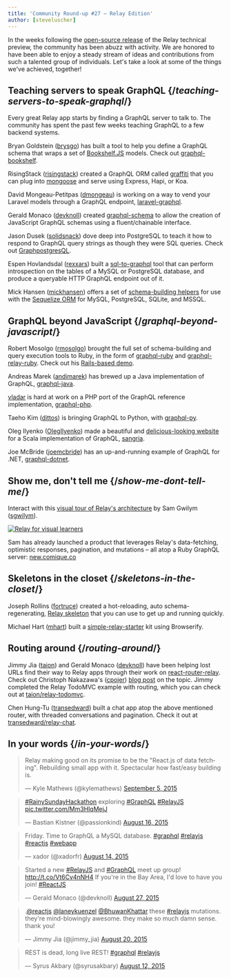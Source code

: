 ```yaml
---
title: 'Community Round-up #27 – Relay Edition'
author: [steveluscher]
---
```


In the weeks following the [open-source release](/blog/2015/08/11/relay-technical-preview.html) of the Relay technical preview, the community has been abuzz with activity. We are honored to have been able to enjoy a steady stream of ideas and contributions from such a talented group of individuals. Let's take a look at some of the things we've achieved, together!

## Teaching servers to speak GraphQL {/*teaching-servers-to-speak-graphql*/}

Every great Relay app starts by finding a GraphQL server to talk to. The community has spent the past few weeks teaching GraphQL to a few backend systems.

Bryan Goldstein ([brysgo](https://github.com/brysgo)) has built a tool to help you define a GraphQL schema that wraps a set of [Bookshelf.JS](http://bookshelfjs.org/) models. Check out [graphql-bookshelf](https://github.com/brysgo/graphql-bookshelf).

RisingStack ([risingstack](https://github.com/risingstack)) created a GraphQL ORM called [graffiti](https://github.com/RisingStack/graffiti) that you can plug into [mongoose](http://mongoosejs.com/) and serve using Express, Hapi, or Koa.

David Mongeau-Petitpas ([dmongeau](https://github.com/dmongeau)) is working on a way to vend your Laravel models through a GraphQL endpoint, [laravel-graphql](https://github.com/Folkloreatelier/laravel-graphql).

Gerald Monaco ([devknoll](https://github.com/devknoll)) created [graphql-schema](https://github.com/devknoll/graphql-schema) to allow the creation of JavaScript GraphQL schemas using a fluent/chainable interface.

Jason Dusek ([solidsnack](https://github.com/solidsnack)) dove deep into PostgreSQL to teach it how to respond to GraphQL query strings as though they were SQL queries. Check out [GraphpostgresQL](https://github.com/solidsnack/GraphpostgresQL).

Espen Hovlandsdal ([rexxars](https://github.com/rexxars)) built a [sql-to-graphql](https://github.com/vaffel/sql-to-graphql) tool that can perform introspection on the tables of a MySQL or PostgreSQL database, and produce a queryable HTTP GraphQL endpoint out of it.

Mick Hansen ([mickhansen](https://github.com/mickhansen)) offers a set of [schema-building helpers](https://github.com/mickhansen/graphql-sequelize) for use with the [Sequelize ORM](http://docs.sequelizejs.com/en/latest/) for MySQL, PostgreSQL, SQLite, and MSSQL.

## GraphQL beyond JavaScript {/*graphql-beyond-javascript*/}

Robert Mosolgo ([rmosolgo](https://github.com/rmosolgo)) brought the full set of schema-building and query execution tools to Ruby, in the form of [graphql-ruby](https://github.com/rmosolgo/graphql-ruby) and [graphql-relay-ruby](https://github.com/rmosolgo/graphql-relay-ruby). Check out his [Rails-based demo](https://github.com/rmosolgo/graphql-ruby-demo).

Andreas Marek ([andimarek](https://github.com/andimarek)) has brewed up a Java implementation of GraphQL, [graphql-java](https://github.com/andimarek/graphql-java).

[vladar](https://github.com/vladar) is hard at work on a PHP port of the GraphQL reference implementation, [graphql-php](https://github.com/webonyx/graphql-php).

Taeho Kim ([dittos](https://github.com/dittos)) is bringing GraphQL to Python, with [graphql-py](https://github.com/dittos/graphql-py).

Oleg Ilyenko ([OlegIlyenko](https://github.com/OlegIlyenko)) made a beautiful and [delicious-looking website](http://sangria-graphql.org/) for a Scala implementation of GraphQL, [sangria](https://github.com/sangria-graphql/sangria).

Joe McBride ([joemcbride](https://github.com/joemcbride)) has an up-and-running example of GraphQL for .NET, [graphql-dotnet](https://github.com/joemcbride/graphql-dotnet).

## Show me, don't tell me {/*show-me-dont-tell-me*/}

Interact with this [visual tour of Relay's architecture](http://sgwilym.github.io/relay-visual-learners/) by Sam Gwilym ([sgwilym](https://github.com/sgwilym)).

<a href="http://sgwilym.github.io/relay-visual-learners/">
  <img src="/images/blog/relay-visual-architecture-tour.png" alt="Relay for visual learners"  />
</a>

Sam has already launched a product that leverages Relay's data-fetching, optimistic responses, pagination, and mutations &ndash; all atop a Ruby GraphQL server: [new.comique.co](http://new.comique.co/)

## Skeletons in the closet {/*skeletons-in-the-closet*/}

Joseph Rollins ([fortruce](https://github.com/fortruce)) created a hot-reloading, auto schema-regenerating, [Relay skeleton](https://github.com/fortruce/relay-skeleton) that you can use to get up and running quickly.

Michael Hart ([mhart](https://mhart)) built a [simple-relay-starter](https://github.com/mhart/simple-relay-starter) kit using Browserify.

## Routing around {/*routing-around*/}

Jimmy Jia ([taion](@taion)) and Gerald Monaco ([devknoll](@devknoll)) have been helping lost URLs find their way to Relay apps through their work on [react-router-relay](relay-tools/react-router-relay). Check out Christoph Nakazawa's ([cpojer](@cpojer)) [blog post](medium.com/@cpojer/relay-and-routing-36b5439bad9) on the topic. Jimmy completed the Relay TodoMVC example with routing, which you can check out at [taion/relay-todomvc](taion/relay-todomvc).

Chen Hung-Tu ([transedward](https://github.com/transedward)) built a chat app atop the above mentioned router, with threaded conversations and pagination. Check it out at [transedward/relay-chat](https://github.com/transedward/relay-chat).

## In your words {/*in-your-words*/}

<div class="skinny-row">
  <div class="skinny-col">
    <blockquote class="twitter-tweet" lang="en"><p lang="en" dir="ltr">Relay making good on its promise to be the &quot;React.js of data fetching&quot;. Rebuilding small app with it. Spectacular how fast/easy building is.</p>&mdash; Kyle Mathews (@kylemathews) <a href="https://twitter.com/kylemathews/status/640289107122368513">September 5, 2015</a></blockquote>
    <blockquote class="twitter-tweet" lang="en"><p lang="en" dir="ltr"><a href="https://twitter.com/hashtag/RainySundayHackathon?src=hash">#RainySundayHackathon</a> exploring <a href="https://twitter.com/hashtag/GraphQL?src=hash">#GraphQL</a> <a href="https://twitter.com/hashtag/RelayJS?src=hash">#RelayJS</a> <a href="http://t.co/Mm3HlqMejJ">pic.twitter.com/Mm3HlqMejJ</a></p>&mdash; Bastian Kistner (@passionkind) <a href="https://twitter.com/passionkind/status/632846601447411712">August 16, 2015</a></blockquote>
    <blockquote class="twitter-tweet" lang="en"><p lang="en" dir="ltr">Friday. Time to GraphQL a MySQL database. <a href="https://twitter.com/hashtag/graphql?src=hash">#graphql</a> <a href="https://twitter.com/hashtag/relayjs?src=hash">#relayjs</a> <a href="https://twitter.com/hashtag/reactjs?src=hash">#reactjs</a> <a href="https://twitter.com/hashtag/webapp?src=hash">#webapp</a></p>&mdash; xador (@xadorfr) <a href="https://twitter.com/xadorfr/status/632108552765751296">August 14, 2015</a></blockquote>
  </div>
  <div class="skinny-col">
    <blockquote class="twitter-tweet" lang="en"><p lang="en" dir="ltr">Started a new <a href="https://twitter.com/hashtag/RelayJS?src=hash">#RelayJS</a> and <a href="https://twitter.com/hashtag/GraphQL?src=hash">#GraphQL</a> meet up group! <a href="http://t.co/Vt6Cv4nNH4">http://t.co/Vt6Cv4nNH4</a> If you&#39;re in the Bay Area, I&#39;d love to have you join! <a href="https://twitter.com/hashtag/ReactJS?src=hash">#ReactJS</a></p>&mdash; Gerald Monaco (@devknoll) <a href="https://twitter.com/devknoll/status/636723716123000832">August 27, 2015</a></blockquote>
    <blockquote class="twitter-tweet" lang="en"><p lang="en" dir="ltr">.<a href="https://twitter.com/reactjs">@reactjs</a> <a href="https://twitter.com/laneykuenzel">@laneykuenzel</a> <a href="https://twitter.com/BhuwanKhattar">@BhuwanKhattar</a> these <a href="https://twitter.com/hashtag/relayjs?src=hash">#relayjs</a> mutations. they&#39;re mind-blowingly awesome. they make so much damn sense. thank you!</p>&mdash; Jimmy Jia (@jimmy_jia) <a href="https://twitter.com/jimmy_jia/status/634204563709526016">August 20, 2015</a></blockquote>
    <blockquote class="twitter-tweet" lang="en"><p lang="en" dir="ltr">REST is dead, long live REST! <a href="https://twitter.com/hashtag/graphql?src=hash">#graphql</a> <a href="https://twitter.com/hashtag/relayjs?src=hash">#relayjs</a></p>&mdash; Syrus Akbary (@syrusakbary) <a href="https://twitter.com/syrusakbary/status/631531666113060864">August 12, 2015</a></blockquote>
  </div>
</div>
